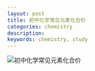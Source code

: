 ```yaml
---
layout: post
title: 初中化学常见元素化合价
categories: chemistry
description: 
keywords: chemistry, study
---
```

![初中化学常见元素化合价](https://wangyuzhen666.github.io/assets/images/Screenshot_2023-03-05-18-58-26-636_com.baidu.homework.png)

